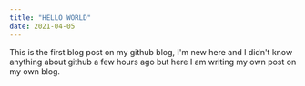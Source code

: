 ```yaml
---
title: "HELLO WORLD"
date: 2021-04-05
---
```


This is the first blog post on my github blog, I'm new here and I didn't know anything about github a few hours ago but here I am writing my own post on my own blog.
